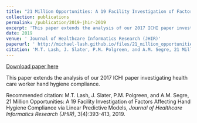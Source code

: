 ```yaml
---
title: "21 Million Opportunities: A 19 Facility Investigation of Factors Affecting Hand Hygiene Compliance via Linear Predictive Models"
collection: publications
permalink: /publication/2019-jhir-2019
excerpt: 'This paper extends the analysis of our 2017 ICHI paper investigating health care worker hand hygiene compliance.'
date: 2019
venue: ' Journal of Healthcare Informatics Research (JHIR)'
paperurl: ' http://michael-lash.github.io/files/21_million_opportunities.pdf'
citation: 'M.T. Lash, J. Slater, P.M. Polgreen, and A.M. Segre, 21 Million Opportunities: A 19 Facility Investigation of Factors Affecting Hand Hygiene Compliance via Linear Predictive Models, <i>Journal of Healthcare Informatics Research (JHIR)</i>, 3(4):393-413, 2019.'
---
```


<a href=' http://michael-lash.github.io/files/21_million_opportunities.pdf'>Download paper here</a>

This paper extends the analysis of our 2017 ICHI paper investigating health care worker hand hygiene compliance.

Recommended citation: M.T. Lash, J. Slater, P.M. Polgreen, and A.M. Segre, 21 Million Opportunities: A 19 Facility Investigation of Factors Affecting Hand Hygiene Compliance via Linear Predictive Models, <i>Journal of Healthcare Informatics Research (JHIR)</i>, 3(4):393-413, 2019.